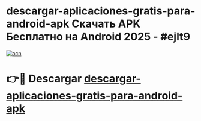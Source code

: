 # descargar-aplicaciones-gratis-para-android-apk Скачать APK Бесплатно на Android 2025 - #ejlt9

[![acn](https://github.com/user-attachments/assets/0f9c940e-d8b0-45ae-aac7-cd30a18b3e1c)](https://apps.freeplayer.one?title=descargar-aplicaciones-gratis-para-android-apk&ref=9RF)

# 👉🔴 Descargar [descargar-aplicaciones-gratis-para-android-apk](https://apps.freeplayer.one?title=descargar-aplicaciones-gratis-para-android-apk&ref=9RF)